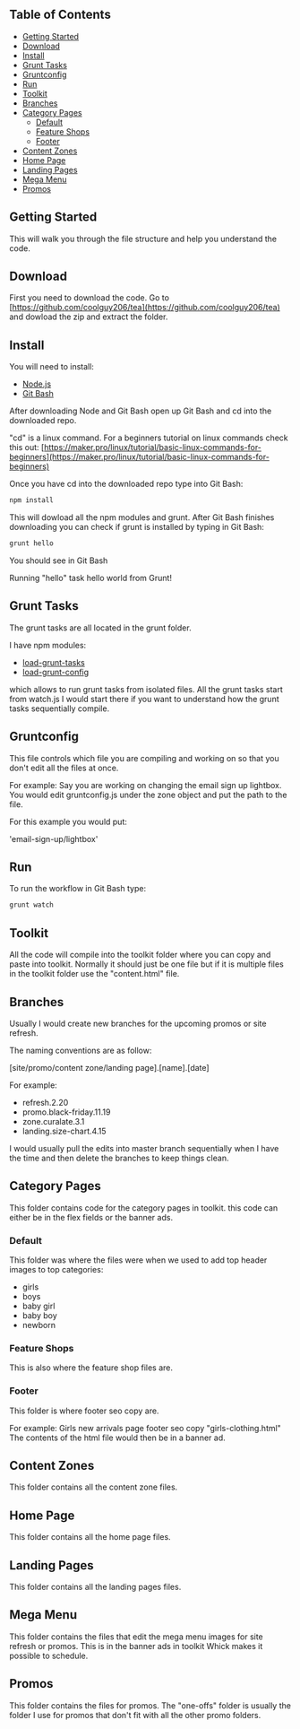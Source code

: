 

<!-- PROJECT SHIELDS -->
<!--
*** I'm using markdown "reference style" links for readability.
*** Reference links are enclosed in brackets [ ] instead of parentheses ( ).
*** See the bottom of this document for the declaration of the reference variables
*** for contributors-url, forks-url, etc. This is an optional, concise syntax you may use.
*** https://www.markdownguide.org/basic-syntax/#reference-style-links
-->


<!-- TABLE OF CONTENTS -->
## Table of Contents

* [Getting Started](#getting-started)
* [Download](#download)
* [Install](#install)
* [Grunt Tasks](#grunt-tasks)
* [Gruntconfig](#gruntconfig)
* [Run](#run)
* [Toolkit](#toolkit)
* [Branches](#branches)
* [Category Pages](#category-pages)
  * [Default](#default)
  * [Feature Shops](#feature-shops)
  * [Footer](#footer)
* [Content Zones](#content-zones)
* [Home Page](#home-page)
* [Landing Pages](#landing-pages)
* [Mega Menu](#mega-menu)
* [Promos](#promos)



## Getting Started

This will walk you through the file structure and help you understand the code.

## Download

First you need to download the code. Go to [https://github.com/coolguy206/tea](https://github.com/coolguy206/tea)
and dowload the zip and extract the folder.

## Install

You will need to install:
* [Node.js](https://nodejs.org/en/)
* [Git Bash](https://gitforwindows.org/)

After downloading Node and Git Bash open up Git Bash and cd into the downloaded repo.

"cd" is a linux command. For a beginners tutorial on linux commands check this out: [https://maker.pro/linux/tutorial/basic-linux-commands-for-beginners](https://maker.pro/linux/tutorial/basic-linux-commands-for-beginners)

Once you have cd into the downloaded repo type into Git Bash: 

```sh
npm install
```

This will dowload all the npm modules and grunt. After Git Bash finishes downloading you can check if grunt is installed by typing in Git Bash:

```sh
grunt hello
```

You should see in Git Bash

Running "hello" task
hello world from Grunt!


## Grunt Tasks

The grunt tasks are all located in the grunt folder.

I have npm modules:
* [load-grunt-tasks](https://www.npmjs.com/package/load-grunt-tasks)
* [load-grunt-config](https://www.npmjs.com/package/load-grunt-config)

which allows to run grunt tasks from isolated files. All the grunt tasks start from watch.js
I would start there if you want to understand how the grunt tasks sequentially compile.


## Gruntconfig

This file controls which file you are compiling and working on so that you don't edit all the files at once.

For example:
Say you are working on changing the email sign up lightbox. You would edit gruntconfig.js under the
zone object and put the path to the file.

For this example you would put:

'email-sign-up/lightbox'


## Run

To run the workflow in Git Bash type:
```sh
grunt watch
```

## Toolkit

All the code will compile into the toolkit folder where you can copy and paste into toolkit. Normally it should just be one file but if it is multiple files in the toolkit folder use the "content.html" file.


## Branches

Usually I would create new branches for the upcoming promos or site refresh.

The naming conventions are as follow:

[site/promo/content zone/landing page].[name].[date]

For example:

* refresh.2.20
* promo.black-friday.11.19
* zone.curalate.3.1
* landing.size-chart.4.15

I would usually pull the edits into master branch sequentially when I have the time and then delete the branches to keep things clean.


## Category Pages

This folder contains code for the category pages in toolkit. this code can either be in the flex fields or the banner ads.

### Default

This folder was where the files were when we used to add top header images to top categories:
* girls
* boys
* baby girl
* baby boy
* newborn

### Feature Shops

This is also where the feature shop files are.

### Footer

This folder is where footer seo copy are.

For example: 
Girls new arrivals page footer seo copy 
"girls-clothing.html"
The contents of the html file would then be in a banner ad.

## Content Zones

This folder contains all the content zone files.

## Home Page

This folder contains all the home page files.


## Landing Pages

This folder contains all the landing pages files.


## Mega Menu

This folder contains the files that edit the mega menu images for site refresh or promos. This is in the banner ads in toolkit Whick makes it possible to schedule.

## Promos

This folder contains the files for promos. The "one-offs" folder is usually the folder I use
for promos that don't fit with all the other promo folders.


